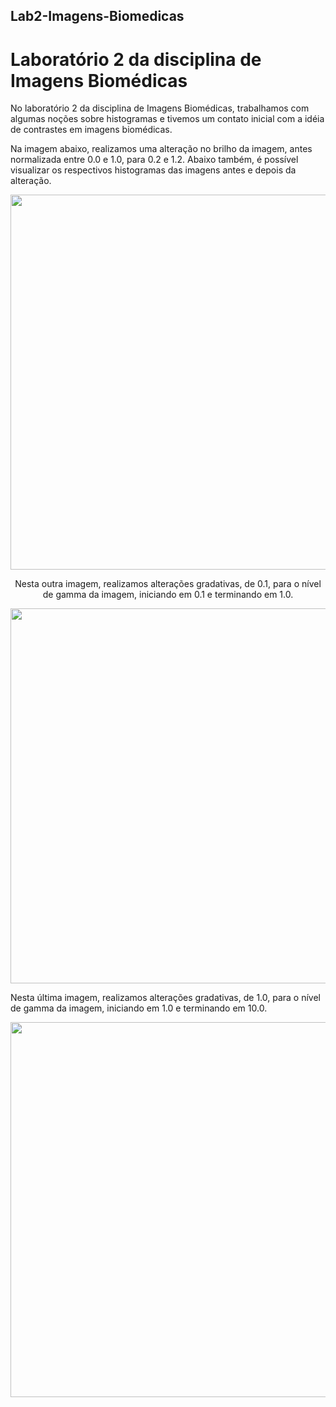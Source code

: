 ## Lab2-Imagens-Biomedicas
# Laboratório 2 da disciplina de Imagens Biomédicas

No laboratório 2 da disciplina de Imagens Biomédicas, trabalhamos com algumas noções sobre histogramas e tivemos um contato inicial com a idéia de contrastes em imagens biomédicas.

Na imagem abaixo, realizamos uma alteração no brilho da imagem, antes normalizada entre 0.0 e 1.0, para 0.2 e 1.2.
Abaixo também, é possível visualizar os respectivos histogramas das imagens antes e depois da alteração.
<p align="center">
<img src = "https://user-images.githubusercontent.com/86500603/153517002-f6077e90-1581-4f75-8c4d-f08c5ae35caa.png" width = 600>
</p>
<p align="center">
Nesta outra imagem, realizamos alterações gradativas, de 0.1, para o nível de gamma da imagem, iniciando em 0.1 e terminando em 1.0.
</p>
<p align="center">
<img src = "https://user-images.githubusercontent.com/86500603/153517636-e3a11f21-abe6-4ac1-b269-53fc69183d4b.png" width = 600>
</p>

Nesta última imagem, realizamos alterações gradativas, de 1.0, para o nível de gamma da imagem, iniciando em 1.0 e terminando em 10.0.

<p align="center">
<img src = "https://user-images.githubusercontent.com/86500603/153517736-4b74cbe3-62fb-4f1e-9bb4-42c02580b6d2.png" width = 600>
</p>
